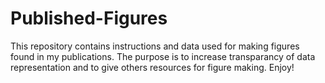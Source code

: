 # Published-Figures
This repository contains instructions and data used for making figures found in my publications. The purpose is to increase transparancy of data representation and to give others resources for figure making. Enjoy!
